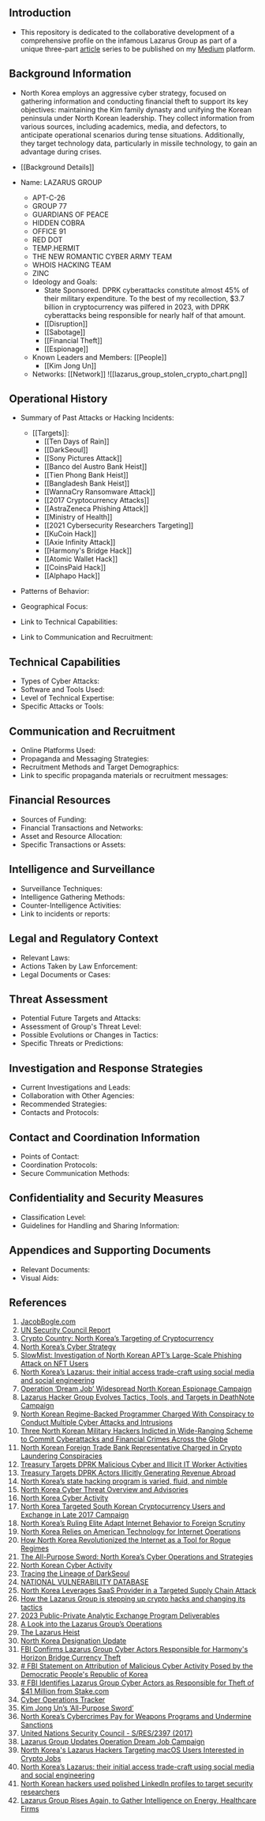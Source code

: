 ## Introduction

- This repository is dedicated to the collaborative development of a comprehensive profile on the infamous Lazarus Group as part of a unique three-part [article](https://medium.com/p/1369a6383758) series to be published on my [Medium](https://medium.com/@ervin.zubic) platform.

## Background Information
- North Korea employs an aggressive cyber strategy, focused on gathering information and conducting financial theft to support its key objectives: maintaining the Kim family dynasty and unifying the Korean peninsula under North Korean leadership. They collect information from various sources, including academics, media, and defectors, to anticipate operational scenarios during tense situations. Additionally, they target technology data, particularly in missile technology, to gain an advantage during crises.
- [[Background Details]]

- Name: LAZARUS GROUP 
	- APT-C-26
	- GROUP 77
	- GUARDIANS OF PEACE
	- HIDDEN COBRA
	- OFFICE 91
	- RED DOT
	- TEMP.HERMIT
	- THE NEW ROMANTIC CYBER ARMY TEAM
	- WHOIS HACKING TEAM
	- ZINC
	- Ideology and Goals:
		- State Sponsored. DPRK cyberattacks constitute almost 45% of their military expenditure. To the best of my recollection, $3.7 billion in cryptocurrency was pilfered in 2023, with DPRK cyberattacks being responsible for nearly half of that amount.
		- [[Disruption]]
		- [[Sabotage]]
		- [[Financial Theft]]
		- [[Espionage]]
	- Known Leaders and Members: [[People]]
		- [[Kim Jong Un]]
	- Networks: [[Network]]
![[lazarus_group_stolen_crypto_chart.png]]
## Operational History

- Summary of Past Attacks or Hacking Incidents:

  - [[Targets]]: 
	  - [[Ten Days of Rain]]
	  - [[DarkSeoul]]
	  - [[Sony Pictures Attack]]
	  - [[Banco del Austro Bank Heist]]
	  - [[Tien Phong Bank Heist]]
	  - [[Bangladesh Bank Heist]]
	  - [[WannaCry Ransomware Attack]]
	  - [[2017 Cryptocurrency Attacks]]
	  - [[AstraZeneca Phishing Attack]]
	  - [[Ministry of Health]]
	  - [[2021 Cybersecurity Researchers Targeting]]
	  - [[KuCoin Hack]]
	  - [[Axie Infinity Attack]]
	  - [[Harmony's Bridge Hack]]
	  - [[Atomic Wallet Hack]]
	  - [[CoinsPaid Hack]]
	  - [[Alphapo Hack]]

- Patterns of Behavior:
- Geographical Focus:
- Link to Technical Capabilities: 
- Link to Communication and Recruitment:

## Technical Capabilities

- Types of Cyber Attacks:
- Software and Tools Used:
- Level of Technical Expertise:
- Specific Attacks or Tools: 

## Communication and Recruitment

- Online Platforms Used:
- Propaganda and Messaging Strategies:
- Recruitment Methods and Target Demographics:
- Link to specific propaganda materials or recruitment messages: 

## Financial Resources

- Sources of Funding:
- Financial Transactions and Networks:
- Asset and Resource Allocation:
- Specific Transactions or Assets: 

## Intelligence and Surveillance

- Surveillance Techniques:
- Intelligence Gathering Methods:
- Counter-Intelligence Activities:
- Link to incidents or reports: 

## Legal and Regulatory Context

- Relevant Laws:
- Actions Taken by Law Enforcement:
- Legal Documents or Cases: 

## Threat Assessment

- Potential Future Targets and Attacks:
- Assessment of Group's Threat Level:
- Possible Evolutions or Changes in Tactics:
- Specific Threats or Predictions: 

## Investigation and Response Strategies

- Current Investigations and Leads:
- Collaboration with Other Agencies:
- Recommended Strategies:
- Contacts and Protocols: 

## Contact and Coordination Information

- Points of Contact:
- Coordination Protocols:
- Secure Communication Methods:

## Confidentiality and Security Measures

- Classification Level:
- Guidelines for Handling and Sharing Information:

## Appendices and Supporting Documents

- Relevant Documents:
- Visual Aids:

## References
1. [JacobBogle.com](http://www.jacobbogle.com/accessdprk.html)
2. [UN Security Council Report](https://www.securitycouncilreport.org/un-documents/dprk-north-korea/)
3. [Crypto Country: North Korea’s Targeting of Cryptocurrency](https://www.recordedfuture.com/crypto-country-north-koreas-targeting-cryptocurrency)
4. [North Korea’s Cyber Strategy](https://www.recordedfuture.com/north-koreas-cyber-strategy)
5. [SlowMist: Investigation of North Korean APT’s Large-Scale Phishing Attack on NFT Users](https://slowmist.medium.com/slowmist-our-in-depth-investigation-of-north-korean-apts-large-scale-phishing-attack-on-nft-users-362117600519)
6. [North Korea’s Lazarus: their initial access trade-craft using social media and social engineering](https://research.nccgroup.com/2022/05/05/north-koreas-lazarus-and-their-initial-access-trade-craft-using-social-media-and-social-engineering/)
7. [Operation ‘Dream Job’ Widespread North Korean Espionage Campaign](https://www.clearskysec.com/wp-content/uploads/2020/08/Dream-Job-Campaign.pdf)
8. [Lazarus Hacker Group Evolves Tactics, Tools, and Targets in DeathNote Campaign](https://thehackernews.com/2023/04/lazarus-hacker-group-evolves-tactics.html)
9. [North Korean Regime-Backed Programmer Charged With Conspiracy to Conduct Multiple Cyber Attacks and Intrusions](https://www.justice.gov/opa/pr/north-korean-regime-backed-programmer-charged-conspiracy-conduct-multiple-cyber-attacks-and)
10. [Three North Korean Military Hackers Indicted in Wide-Ranging Scheme to Commit Cyberattacks and Financial Crimes Across the Globe](https://www.justice.gov/opa/pr/three-north-korean-military-hackers-indicted-wide-ranging-scheme-commit-cyberattacks-and)
11. [North Korean Foreign Trade Bank Representative Charged in Crypto Laundering Conspiracies](https://www.justice.gov/opa/pr/north-korean-foreign-trade-bank-representative-charged-crypto-laundering-conspiracies)
12. [Treasury Targets DPRK Malicious Cyber and Illicit IT Worker Activities](https://home.treasury.gov/news/press-releases/jy1498)
13. [Treasury Targets DPRK Actors Illicitly Generating Revenue Abroad](https://home.treasury.gov/news/press-releases/jy1313)
14. [North Korea’s state hacking program is varied, fluid, and nimble](https://www.csoonline.com/article/657312/north-koreas-state-hacking-program-is-varied-fluid-and-nimble.html)
15. [North Korea Cyber Threat Overview and Advisories](https://www.cisa.gov/topics/cyber-threats-and-advisories/advanced-persistent-threats/north-korea)
16. [North Korea Cyber Activity](https://go.recordedfuture.com/hubfs/reports/north-korea-activity.pdf)
17. [North Korea Targeted South Korean Cryptocurrency Users and Exchange in Late 2017 Campaign](https://www.recordedfuture.com/blog/north-korea-cryptocurrency-campaign)
18. [North Korea’s Ruling Elite Adapt Internet Behavior to Foreign Scrutiny](https://www.recordedfuture.com/blog/north-korea-internet-behavior)
19. [North Korea Relies on American Technology for Internet Operations](https://www.recordedfuture.com/blog/north-korea-internet-operations)
20. [How North Korea Revolutionized the Internet as a Tool for Rogue Regimes](https://go.recordedfuture.com/hubfs/reports/cta-2020-0209.pdf)
21. [The All-Purpose Sword: North Korea’s Cyber Operations and Strategies](https://www.ccdcoe.org/uploads/2019/06/Art_08_The-All-Purpose-Sword.pdf)
22. [North Korean Cyber Activity](https://www.hhs.gov/sites/default/files/dprk-cyber-espionage.pdf)
23. [Tracing the Lineage of DarkSeoul](https://sansorg.egnyte.com/dl/nurZpNn8ee)
24. [NATIONAL VULNERABILITY DATABASE](https://nvd.nist.gov/)
25. [North Korea Leverages SaaS Provider in a Targeted Supply Chain Attack](https://www.mandiant.com/resources/blog/north-korea-supply-chain)
26. [How the Lazarus Group is stepping up crypto hacks and changing its tactics](https://www.elliptic.co/blog/how-the-lazarus-group-is-stepping-up-crypto-hacks-and-changing-its-tactics)
27. [2023 Public-Private Analytic Exchange Program Deliverables](https://www.dhs.gov/publication/2023-aep-deliverables#:~:text=09/28/2023-,Phase%20II%3A%20Combatting%20Illicit%20Activity%20Utilizing%20Financial%20Technologies%20and%20Cryptocurrencies,-PDF)
28. [A Look into the Lazarus Group’s Operations](https://www.trendmicro.com/vinfo/pl/security/news/cybercrime-and-digital-threats/a-look-into-the-lazarus-groups-operations)
29. [The Lazarus Heist](https://www.youtube.com/playlist?list=PLz_B0PFGIn4ccgXclIq9gdmf_nFNz-Og8)
30. [North Korea Designation Update](https://ofac.treasury.gov/#facebook)
31. [FBI Confirms Lazarus Group Cyber Actors Responsible for Harmony's Horizon Bridge Currency Theft](https://www.fbi.gov/news/press-releases/fbi-confirms-lazarus-group-cyber-actors-responsible-for-harmonys-horizon-bridge-currency-theft)
32. [# FBI Statement on Attribution of Malicious Cyber Activity Posed by the Democratic People's Republic of Korea](https://www.fbi.gov/news/press-releases/fbi-statement-on-attribution-of-malicious-cyber-activity-posed-by-the-democratic-peoples-republic-of-korea)
33. [# FBI Identifies Lazarus Group Cyber Actors as Responsible for Theft of $41 Million from Stake.com](https://www.fbi.gov/news/press-releases/fbi-identifies-lazarus-group-cyber-actors-as-responsible-for-theft-of-41-million-from-stakecom#:~:text=In%202023%20alone%2C%20DPRK%20cyber,or%20about%20June%202%2C%202023.)
34. [Cyber Operations Tracker](https://www.cfr.org/cyber-operations/)
35. [Kim Jong Un’s ‘All-Purpose Sword’](https://www.fdd.org/analysis/2018/10/03/kim-jong-uns-all-purpose-sword/#easy-footnote-bottom-111-69181)
36. [North Korea’s Cybercrimes Pay for Weapons Programs and Undermine Sanctions](https://www.heritage.org/sites/default/files/2023-09/BG3790.pdf)
37. [United Nations Security Council - S/RES/2397 (2017)](https://www.un.org/securitycouncil/s/res/2397-%282017%29)
38. [Lazarus Group Updates Operation Dream Job Campaign](https://www.criticalstart.com/lazarus-group-updates-operation-dream-job-campaign/)
39. [North Korea's Lazarus Hackers Targeting macOS Users Interested in Crypto Jobs](https://thehackernews.com/2022/09/north-koreas-lazarus-hackers-targeting.html)
40. [North Korea’s Lazarus: their initial access trade-craft using social media and social engineering](https://research.nccgroup.com/2022/05/05/north-koreas-lazarus-and-their-initial-access-trade-craft-using-social-media-and-social-engineering/)
41. [North Korean hackers used polished LinkedIn profiles to target security researchers](https://cyberscoop.com/north-korea-hackers-linkedin-phishing/)
42. [Lazarus Group Rises Again, to Gather Intelligence on Energy, Healthcare Firms](https://www.darkreading.com/ics-ot-security/lazarus-group-rises-again-gather-intelligence-energy-healthcare-firms)

